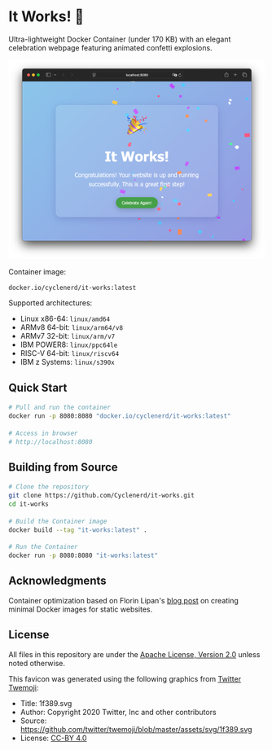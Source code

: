 # It Works! 🎉

Ultra-lightweight Docker Container (under 170 KB) with an elegant celebration webpage featuring animated confetti explosions.

![Screenshot](./img/screenshot.png)

Container image:

```text
docker.io/cyclenerd/it-works:latest
```

Supported architectures:

- Linux x86-64:  `linux/amd64`
- ARMv8 64-bit:  `linux/arm64/v8`
- ARMv7 32-bit:  `linux/arm/v7`
- IBM POWER8:    `linux/ppc64le`
- RISC-V 64-bit: `linux/riscv64`
- IBM z Systems: `linux/s390x`

## Quick Start

```bash
# Pull and run the container
docker run -p 8080:8080 "docker.io/cyclenerd/it-works:latest"

# Access in browser
# http://localhost:8080
```

## Building from Source

```bash
# Clone the repository
git clone https://github.com/Cyclenerd/it-works.git
cd it-works

# Build the Container image
docker build --tag "it-works:latest" .

# Run the Container
docker run -p 8080:8080 "it-works:latest"
```

## Acknowledgments

Container optimization based on Florin Lipan's [blog post](https://lipanski.com/posts/smallest-docker-image-static-website) on creating minimal Docker images for static websites.

## License

All files in this repository are under the [Apache License, Version 2.0](LICENSE) unless noted otherwise.

This favicon was generated using the following graphics from [Twitter Twemoji](https://github.com/twitter/twemoji):

- Title: 1f389.svg
- Author: Copyright 2020 Twitter, Inc and other contributors
- Source: <https://github.com/twitter/twemoji/blob/master/assets/svg/1f389.svg>
- License: [CC-BY 4.0](https://creativecommons.org/licenses/by/4.0/)
